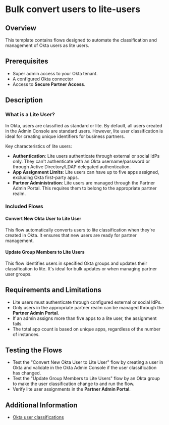 
# Bulk convert users to lite-users

## Overview

This template contains flows designed to automate the classification and management of Okta users as lite users. 

## Prerequisites

- Super admin access to your Okta tenant.
- A configured Okta connector
- Access to **Secure Partner Access**.

## Description

### What is a Lite User?

In Okta, users are classified as standard or lite. By default, all users created in the Admin Console are standard users. However, lite user classification is ideal for creating unique identifiers for business partners.

Key characteristics of lite users:
- **Authentication**: Lite users authenticate through external or social IdPs only. They can't authenticate with an Okta username/password or through Active Directory/LDAP delegated authentication.
- **App Assignment Limits**: Lite users can have up to five apps assigned, excluding Okta first-party apps.
- **Partner Administration**: Lite users are managed through the Partner Admin Portal. This requires them to belong to the appropriate partner realm.

### Included Flows

#### **Convert New Okta User to Lite User**
This flow automatically converts users to lite classification when they're created in Okta. It ensures that new users are ready for partner management.

#### **Update Group Members to Lite Users**
This flow identifies users in specified Okta groups and updates their classification to lite. It's ideal for bulk updates or when managing partner user groups.

## Requirements and Limitations

- Lite users must authenticate through configured external or social IdPs.
- Only users in the appropriate partner realm can be managed through the **Partner Admin Portal**.
- If an admin assigns more than five apps to a lite user, the assignment fails.
- The total app count is based on unique apps, regardless of the number of instances.

## Testing the Flows

- Test the "Convert New Okta User to Lite User" flow by creating a user in Okta and validate in the Okta Admin Console if the user classification has changed.
- Test the "Update Group Members to Lite Users" flow by an Okta group to make the user classification change to and run the flow.
- Verify lite user assignments in the **Partner Admin Portal**.

## Additional Information

- [Okta user classifications](https://help.okta.com/okta_help.htm?type=oie&id=lite-users)
